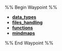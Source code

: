 %% Begin Waypoint %%
- **[data_types](./data_types/data_types.md)**
- **[files_handling](./files_handling/files_handling.md)**
- **[functions](./functions/functions.md)**
- **[mindmaps](./mindmaps/mindmaps.md)**

%% End Waypoint %%